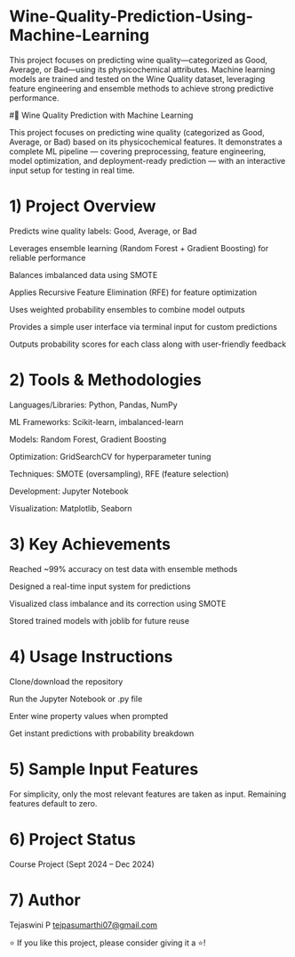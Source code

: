 # Wine-Quality-Prediction-Using-Machine-Learning
This project focuses on predicting wine quality—categorized as Good, Average, or Bad—using its physicochemical attributes. Machine learning models are trained and tested on the Wine Quality dataset, leveraging feature engineering and ensemble methods to achieve strong predictive performance.

#🍷 Wine Quality Prediction with Machine Learning

This project focuses on predicting wine quality (categorized as Good, Average, or Bad) based on its physicochemical features. It demonstrates a complete ML pipeline — covering preprocessing, feature engineering, model optimization, and deployment-ready prediction — with an interactive input setup for testing in real time.

# 1) Project Overview

Predicts wine quality labels: Good, Average, or Bad

Leverages ensemble learning (Random Forest + Gradient Boosting) for reliable performance

Balances imbalanced data using SMOTE

Applies Recursive Feature Elimination (RFE) for feature optimization

Uses weighted probability ensembles to combine model outputs

Provides a simple user interface via terminal input for custom predictions

Outputs probability scores for each class along with user-friendly feedback

# 2) Tools & Methodologies

Languages/Libraries: Python, Pandas, NumPy

ML Frameworks: Scikit-learn, imbalanced-learn

Models: Random Forest, Gradient Boosting

Optimization: GridSearchCV for hyperparameter tuning

Techniques: SMOTE (oversampling), RFE (feature selection)

Development: Jupyter Notebook

Visualization: Matplotlib, Seaborn

# 3) Key Achievements

Reached ~99% accuracy on test data with ensemble methods

Designed a real-time input system for predictions

Visualized class imbalance and its correction using SMOTE

Stored trained models with joblib for future reuse

# 4) Usage Instructions

Clone/download the repository

Run the Jupyter Notebook or .py file

Enter wine property values when prompted

Get instant predictions with probability breakdown

# 5) Sample Input Features

For simplicity, only the most relevant features are taken as input. Remaining features default to zero.

# 6) Project Status

Course Project (Sept 2024 – Dec 2024)

# 7) Author

Tejaswini P
tejpasumarthi07@gmail.com

⭐ If you like this project, please consider giving it a ⭐!
